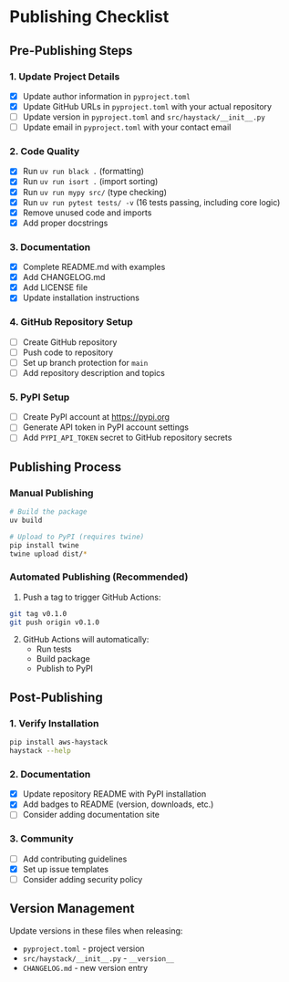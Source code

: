 # Publishing Checklist

## Pre-Publishing Steps

### 1. Update Project Details

- [x] Update author information in `pyproject.toml`
- [x] Update GitHub URLs in `pyproject.toml` with your actual repository
- [ ] Update version in `pyproject.toml` and `src/haystack/__init__.py`
- [ ] Update email in `pyproject.toml` with your contact email

### 2. Code Quality

- [x] Run `uv run black .` (formatting)
- [x] Run `uv run isort .` (import sorting)
- [x] Run `uv run mypy src/` (type checking)
- [x] Run `uv run pytest tests/ -v` (16 tests passing, including core logic)
- [x] Remove unused code and imports
- [x] Add proper docstrings

### 3. Documentation

- [x] Complete README.md with examples
- [x] Add CHANGELOG.md
- [x] Add LICENSE file
- [x] Update installation instructions

### 4. GitHub Repository Setup

- [ ] Create GitHub repository
- [ ] Push code to repository
- [ ] Set up branch protection for `main`
- [ ] Add repository description and topics

### 5. PyPI Setup

- [ ] Create PyPI account at https://pypi.org
- [ ] Generate API token in PyPI account settings
- [ ] Add `PYPI_API_TOKEN` secret to GitHub repository secrets

## Publishing Process

### Manual Publishing

```bash
# Build the package
uv build

# Upload to PyPI (requires twine)
pip install twine
twine upload dist/*
```

### Automated Publishing (Recommended)

1. Push a tag to trigger GitHub Actions:

```bash
git tag v0.1.0
git push origin v0.1.0
```

2. GitHub Actions will automatically:
   - Run tests
   - Build package
   - Publish to PyPI

## Post-Publishing

### 1. Verify Installation

```bash
pip install aws-haystack
haystack --help
```

### 2. Documentation

- [x] Update repository README with PyPI installation
- [x] Add badges to README (version, downloads, etc.)
- [ ] Consider adding documentation site

### 3. Community

- [ ] Add contributing guidelines
- [x] Set up issue templates
- [ ] Consider adding security policy

## Version Management

Update versions in these files when releasing:

- `pyproject.toml` - project version
- `src/haystack/__init__.py` - `__version__`
- `CHANGELOG.md` - new version entry
